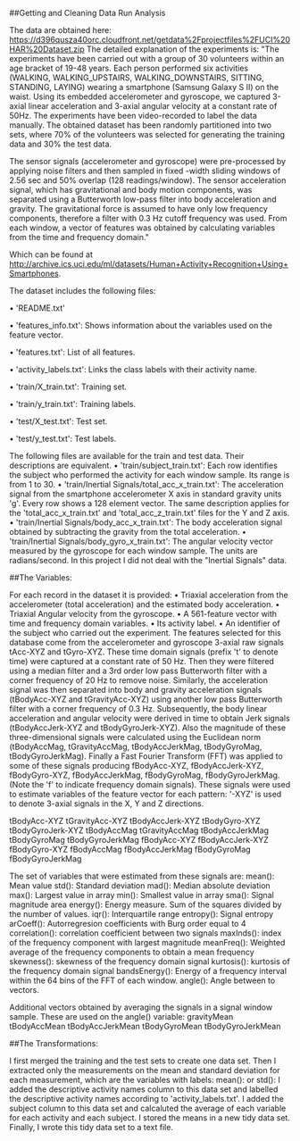 ##Getting and Cleaning Data Run Analysis


The data are obtained here:
https://d396qusza40orc.cloudfront.net/getdata%2Fprojectfiles%2FUCI%20HAR%20Dataset.zip
The detailed explanation of the experiments is:
"The experiments have been carried out with a group of 30 volunteers within an age bracket of 19-48 years. Each person
performed six activities (WALKING, WALKING_UPSTAIRS, WALKING_DOWNSTAIRS, SITTING, STANDING, LAYING) wearing a smartphone
(Samsung Galaxy S II) on the waist. Using its embedded accelerometer and gyroscope, we captured 3-axial linear acceleration
and 3-axial angular velocity at a constant rate of 50Hz. The experiments have been video-recorded to label the data
manually. The obtained dataset has been randomly partitioned into two sets, where 70% of the volunteers was selected for
generating the training data and 30% the test data.

The sensor signals (accelerometer and gyroscope) were pre-processed by applying noise filters and then sampled in fixed
-width sliding windows of 2.56 sec and 50% overlap (128 readings/window). The sensor acceleration signal, which has
gravitational and body motion components, was separated using a Butterworth low-pass filter into body acceleration and
gravity. The gravitational force is assumed to have only low frequency components, therefore a filter with 0.3 Hz cutoff
frequency was used. From each window, a vector of features was obtained by calculating variables from the time and frequency
domain."

Which can be found at http://archive.ics.uci.edu/ml/datasets/Human+Activity+Recognition+Using+Smartphones.

The dataset includes the following files:

  •	'README.txt'
  
  •	'features_info.txt': Shows information about the variables used on the feature vector.
  
  •	'features.txt': List of all features.
  
  •	'activity_labels.txt': Links the class labels with their activity name.
  
  •	'train/X_train.txt': Training set.
  
  •	'train/y_train.txt': Training labels.
  
  •	'test/X_test.txt': Test set.
  
  •	'test/y_test.txt': Test labels.
  

The following files are available for the train and test data. Their descriptions are equivalent.
•	'train/subject_train.txt': Each row identifies the subject who performed the activity for each window sample. Its range is
from 1 to 30.
•	'train/Inertial Signals/total_acc_x_train.txt': The acceleration signal from the smartphone accelerometer X axis in
standard gravity units 'g'. Every row shows a 128 element vector. The same description applies for the
'total_acc_x_train.txt' and 'total_acc_z_train.txt' files for the Y and Z axis.
•	'train/Inertial Signals/body_acc_x_train.txt': The body acceleration signal obtained by subtracting the gravity from the
total acceleration.
•	'train/Inertial Signals/body_gyro_x_train.txt': The angular velocity vector measured by the gyroscope for each window
sample. The units are radians/second.
In this project I did not deal with the "Inertial Signals" data.

##The Variables:

For each record in the dataset it is provided:
•	Triaxial acceleration from the accelerometer (total acceleration) and the estimated body acceleration.
•	Triaxial Angular velocity from the gyroscope.
•	A 561-feature vector with time and frequency domain variables.
•	Its activity label.
•	An identifier of the subject who carried out the experiment.
The features selected for this database come from the accelerometer and gyroscope 3-axial raw signals tAcc-XYZ and tGyro-XYZ. 
These time domain signals (prefix 't' to denote time) were captured at a constant rate of 50 Hz. 
Then they were filtered using a median filter and a 3rd order low pass Butterworth filter with a corner frequency of 20 Hz to remove noise. 
Similarly, the acceleration signal was then separated into body and gravity acceleration signals (tBodyAcc-XYZ and tGravityAcc-XYZ) using another low pass Butterworth filter with a corner frequency of 0.3 Hz.
Subsequently, the body linear acceleration and angular velocity were derived in time to obtain Jerk signals (tBodyAccJerk-XYZ and tBodyGyroJerk-XYZ). Also the magnitude of these three-dimensional signals were calculated using the Euclidean norm (tBodyAccMag, tGravityAccMag, tBodyAccJerkMag, tBodyGyroMag, tBodyGyroJerkMag).
Finally a Fast Fourier Transform (FFT) was applied to some of these signals producing fBodyAcc-XYZ, fBodyAccJerk-XYZ, fBodyGyro-XYZ, fBodyAccJerkMag, fBodyGyroMag, fBodyGyroJerkMag. (Note the 'f' to indicate frequency domain signals).
These signals were used to estimate variables of the feature vector for each pattern:
'-XYZ' is used to denote 3-axial signals in the X, Y and Z directions.

tBodyAcc-XYZ tGravityAcc-XYZ tBodyAccJerk-XYZ tBodyGyro-XYZ tBodyGyroJerk-XYZ tBodyAccMag tGravityAccMag tBodyAccJerkMag tBodyGyroMag tBodyGyroJerkMag fBodyAcc-XYZ fBodyAccJerk-XYZ fBodyGyro-XYZ fBodyAccMag fBodyAccJerkMag fBodyGyroMag fBodyGyroJerkMag

The set of variables that were estimated from these signals are:
mean(): Mean value 
std(): Standard deviation 
mad(): Median absolute deviation 
max(): Largest value in array 
min(): Smallest value in array 
sma(): Signal magnitude area 
energy(): Energy measure. Sum of the squares divided by the number of values. 
iqr(): Interquartile range 
entropy(): Signal entropy 
arCoeff(): Autorregresion coefficients with Burg order equal to 4 
correlation(): correlation coefficient between two signals 
maxInds(): index of the frequency component with largest magnitude 
meanFreq(): Weighted average of the frequency components to obtain a mean frequency 
skewness(): skewness of the frequency domain signal 
kurtosis(): kurtosis of the frequency domain signal 
bandsEnergy(): Energy of a frequency interval within the 64 bins of the FFT of each window. 
angle(): Angle between to vectors.

Additional vectors obtained by averaging the signals in a signal window sample. These are used on the angle() variable:
gravityMean tBodyAccMean tBodyAccJerkMean tBodyGyroMean tBodyGyroJerkMean

##The Transformations:

I first merged the training and the test sets to create one data set. Then I extracted only the measurements on the mean and standard deviation for each measurement, which are the variables with labels:
mean(): 
or 
std():
I added the descriptive activity names column to this data set and labelled the descriptive activity names according to 'activity_labels.txt'. I added the subject column to this data set and calcaluted the average of each variable for each activity and each subject. I stored the means in a new tidy data set. Finally, I wrote this tidy data set to a text file.
